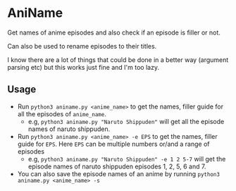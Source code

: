 # AniName

Get names of anime episodes and also check if an episode is filler or not.

Can also be used to rename episodes to their titles.

I know there are a lot of things that could be done in a better way (argument parsing etc)
but this works just fine and I'm too lazy.

## Usage

- Run `python3 aniname.py <anime_name>` to get the names, filler guide for all the episodes of `anime_name`.
  - e.g, `python3 aniname.py "Naruto Shippuden"` will get all the episode names of naruto shippuden.
- Run `python3 aniname.py <anime_name> -e EPS` to get the names, filler guide for `EPS`. Here `EPS` can be multiple numbers or/and a range of episodes
  - e.g, `python3 aniname.py "Naruto Shippuden" -e 1 2 5-7` will get the episode names of naruto shippuden episodes 1, 2, 5, 6 and 7.
- You can also save the episode names of an anime by running `python3 aniname.py <anime_name> -s`
